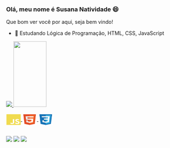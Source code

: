 ### Olá, meu nome é Susana Natividade 😄
Que bom ver você por aqui, seja bem vindo!

- 🌱 Estudando Lógica de Programação, HTML, CSS, JavaScript

<div align="left">
  <a href="https://github.com/susanasn">
  <img height="=180" src="https://github-readme-stats.vercel.app/api?username=susanasn&show_icons=true&theme=dark&include_all_commits=true&count_private=true"/>
  <img height="180" width="90" src="https://github-readme-stats.vercel.app/api/top-langs/?username=susanasn&layout=compact&langs_count=7&theme=dark"/>
</div>
  <div style="display: inline_block"><br>
  <img align="center" alt="Susana-Js" height="30" width="40" src="https://raw.githubusercontent.com/devicons/devicon/master/icons/javascript/javascript-plain.svg">
  <img align="center" alt="Susana-HTML" height="30" width="40" src="https://raw.githubusercontent.com/devicons/devicon/master/icons/html5/html5-original.svg">
  <img align="center" alt="Susana-CSS" height="30" width="40" src="https://raw.githubusercontent.com/devicons/devicon/master/icons/css3/css3-original.svg">
</div>
  
  ##
  
<div> 
  <a href="https://instagram.com/natividadesusana" target="_blank"><img src="https://img.shields.io/badge/-Instagram-%23E4405F?style=for-the-badge&logo=instagram&logoColor=white" target="_blank"></a>
  <a href = "mailto:susanajdsn@gmail.com"><img src="https://img.shields.io/badge/-Gmail-%23333?style=for-the-badge&logo=gmail&logoColor=white" target="_blank"></a>
  <a href="https://www.linkedin.com/in/natividadesusana/" target="_blank"><img src="https://img.shields.io/badge/-LinkedIn-%230077B5?style=for-the-badge&logo=linkedin&logoColor=white" target="_blank"></a> 
